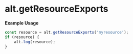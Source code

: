 # alt.getResourceExports

**Example Usage**

```js
const resource = alt.getResourceExports('myresource');
if (resource) {
    alt.log(resource);
}
```
